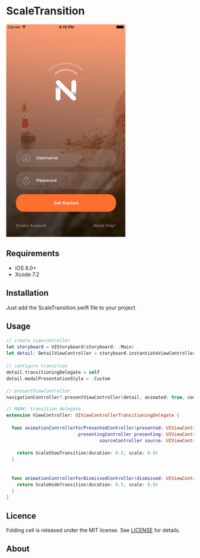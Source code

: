 # ScaleTransition

![Animation](Source/ScaleTransition.gif)

## Requirements

- iOS 8.0+
- Xcode 7.2

## Installation

Just add the ScaleTransition.swift file to your project.

## Usage


``` swift
// create viewcontroller
let storyboard = UIStoryboard(storyboard: .Main)
let detail: DetailViewController = storyboard.instantiateViewController()
    
// configure transition    
detail.transitioningDelegate = self
detail.modalPresentationStyle = .Custom

// presentViewController    
navigationController?.presentViewController(detail, animated: true, completion: nil)
```

``` swift
// MARK: transition delegate
extension ViewController: UIViewControllerTransitioningDelegate {
  
  func animationControllerForPresentedController(presented: UIViewController,
                           presentingController presenting: UIViewController,
                                   sourceController source: UIViewController) -> UIViewControllerAnimatedTransitioning? {
                                    
    return ScaleShowTransition(duration: 0.5, scale: 0.9)
  }

  
  func animationControllerForDismissedController(dismissed: UIViewController) -> UIViewControllerAnimatedTransitioning? {
    return ScaleHideTransition(duration: 0.5, scale: 0.9)
  }
}
```

## Licence

Folding cell is released under the MIT license.
See [LICENSE](./LICENSE) for details.

## About
